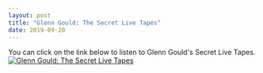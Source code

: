 ```yaml
---
layout: post
title: "Glenn Gould: The Secret Live Tapes"
date: 2019-09-20
---
```

You can click on the link below to listen to Glenn Gould's Secret Live Tapes.
[![Glenn Gould: The Secret Live Tapes](http://img.youtube.com/vi/2A6UdPNDAwA/0.jpg)](http://www.youtube.com/watch?v=2A6UdPNDAwA "Glenn Gould: The Secret Live Tapes")